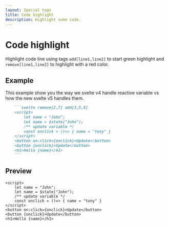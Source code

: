 ```yaml
---
layout: Special tags
title: Code highlight
description: Highlight some code.
---
```


# Code highlight
Highlight code line using tags `add[line1,line2]` to start green highlight and `remove[line1,line2]` to 
highlight with a red color.

## Example
This example show you the way we svelte v4 handle reactive variable vs how the 
new svelte v5 handles them.

```markdown
    ```svelte remove[2,7] add[3,5,8]
    <script>
        let name = "John";
        let name = $state("John");
        /** update variable */
        const onclick = ()=> { name = "tony" }
    </script>
    <button on:click={onclick}>Update</button>
    <button {onclick}>Update</button>
    <h1>Hello {name}</h1>
    ```
```

## Preview
```svelte remove[2,7] add[3,5,8]
<script>
    let name = "John";
    let name = $state("John");
    /** update variable */
    const onclick = ()=> { name = "tony" }
</script>
<button on:click={onclick}>Update</button>
<button {onclick}>Update</button>
<h1>Hello {name}</h1>
```